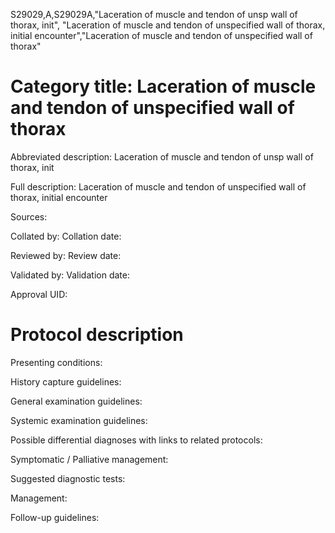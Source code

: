 S29029,A,S29029A,"Laceration of muscle and tendon of unsp wall of thorax, init", "Laceration of muscle and tendon of unspecified wall of thorax, initial encounter","Laceration of muscle and tendon of unspecified wall of thorax"
# Category title: Laceration of muscle and tendon of unspecified wall of thorax

Abbreviated description: Laceration of muscle and tendon of unsp wall of thorax, init

Full description: Laceration of muscle and tendon of unspecified wall of thorax, initial encounter

Sources:

Collated by:
Collation date:

Reviewed by:
Review date:

Validated by:
Validation date:

Approval UID:

# Protocol description

Presenting conditions:

History capture guidelines:

General examination guidelines:

Systemic examination guidelines:

Possible differential diagnoses with links to related protocols:

Symptomatic / Palliative management:

Suggested diagnostic tests:

Management:

Follow-up guidelines:
